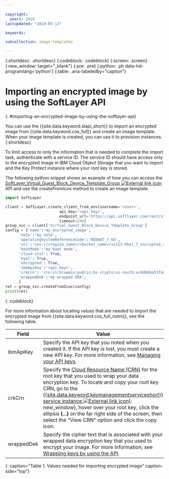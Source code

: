 ```yaml
---

copyright:
  years: 2018
lastupdated: "2019-05-13"

keywords:

subcollection: image-templates

---
```


{:shortdesc: .shortdesc}
{:codeblock: .codeblock}
{:screen: .screen}
{:new_window: target="_blank"}
{:pre: .pre}
{:python: .ph data-hd-programlang='python'}
{:table: .aria-labeledby="caption"}


# Importing an encrypted image by using the SoftLayer API
{: #importing-an-encrypted-image-by-using-the-softlayer-api}

You can use the {{site.data.keyword.slapi_short}} to import an encrypted image from {{site.data.keyword.cos_full}}
and create an image template. When your image template is created, you can use it to provision instances.
{:shortdesc}

To limit access to only the information that is needed to complete the import task, authenticate with a service ID. The service ID should have access only to the encrypted image in IBM Cloud Object Storage that you want to import and the Key Protect instance where your root key is stored.  

The following python snippet shows an example of how you can access the
[SoftLayer_Virtual_Guest_Block_Device_Template_Group ![External link icon](../../icons/launch-glyph.svg "External link icon")](https://sldn.softlayer.com/reference/services/SoftLayer_Virtual_Guest_Block_Device_Template_Group/) API and use the
_createFromIcos_ method to create an image template.

```python
import SoftLayer

client = SoftLayer.create_client_from_env(username='<user>',
                        api_key='<api_key>',
                        endpoint_url='https://api.softlayer.com/rest/v3',
                        timeout=240)
group_svc = client['Virtual_Guest_Block_Device_Template_Group']
config = {'name':'my_encrypted_image',
      'note':'my note',
      'operatingSystemReferenceCode':'REDHAT_7_64',
      'uri':'cos://<region_name>/<bucket_name>/xx123.Rhel_7_encrypted.raw',
      'bootMode':'my boot mode',
      'cloud-init': True,
      'byol': True,
      'encrypted': True,
      'ibmApiKey':'<api_key>',
      'crkCrn': 'crn:v1:bluemix:public:hs-crypto:us-south:a/0d06ba51fa0e431290956d1761da1b7b:5ef6cebe-26d7-4ef3-abdc-fb50f345780f:key:a9640391-aec5-4c86-8942-6e6c59bb40b5',
      'wrappedDek':'my wrapped DEK',
      }
ret = group_svc.createFromIcos(config)
print(ret)
```
{: codeblock}


For more information about locating values that are needed to import the encrypted image from {{site.data.keyword.cos_full_notm}}, see the following table.

| Field    | Value   |
| -------- | ------- |
| ibmApiKey | Specify the API key that you noted when you created it. If the API key is lost, you must create a new API key. For more information, see [Managing your API keys](/docs/account?topic=account-userapikey#userapikey). |
| crkCrn | Specify the [Cloud Resource Name (CRN)](/docs/account?topic=account-crn) for the root key that you used to wrap your data encryption key.  To locate and copy your root key CRN, go to the [{{site.data.keyword.keymanagementserviceshort}} service instance ![External link icon](../../icons/launch-glyph.svg "External link icon")](https://cloud.ibm.com/resources){: new_window}, hover over your root key, click the ellipsis **(...)** on the far right side of the screen, then select the "View CRN" option and click the copy icon.  |
| wrappedDek | Specify the cipher text that is associated with your wrapped data encryption key that you used to encrypt your image. For more information, see [Wrapping keys by using the API](/docs/key-protect?topic=key-protect-wrap-keys#wrap-keys). |
{: caption="Table 1. Values needed for importing encrypted image" caption-side="top"}
